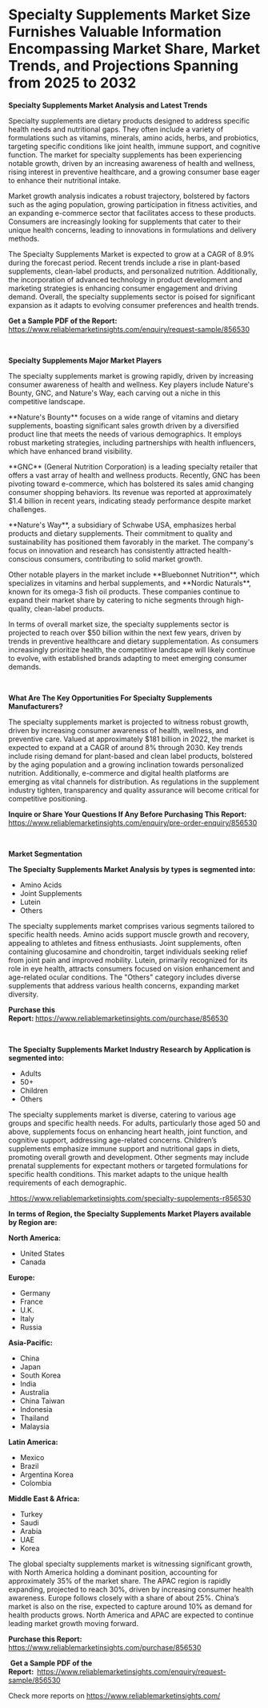 <p><h1>Specialty Supplements Market Size Furnishes Valuable Information Encompassing Market Share, Market Trends, and Projections Spanning from 2025 to 2032</h1></p><p><strong>Specialty Supplements Market Analysis and Latest Trends</strong></p>
<p><p>Specialty supplements are dietary products designed to address specific health needs and nutritional gaps. They often include a variety of formulations such as vitamins, minerals, amino acids, herbs, and probiotics, targeting specific conditions like joint health, immune support, and cognitive function. The market for specialty supplements has been experiencing notable growth, driven by an increasing awareness of health and wellness, rising interest in preventive healthcare, and a growing consumer base eager to enhance their nutritional intake.</p><p>Market growth analysis indicates a robust trajectory, bolstered by factors such as the aging population, growing participation in fitness activities, and an expanding e-commerce sector that facilitates access to these products. Consumers are increasingly looking for supplements that cater to their unique health concerns, leading to innovations in formulations and delivery methods.</p><p>The Specialty Supplements Market is expected to grow at a CAGR of 8.9% during the forecast period. Recent trends include a rise in plant-based supplements, clean-label products, and personalized nutrition. Additionally, the incorporation of advanced technology in product development and marketing strategies is enhancing consumer engagement and driving demand. Overall, the specialty supplements sector is poised for significant expansion as it adapts to evolving consumer preferences and health trends.</p></p>
<p><strong>Get a Sample PDF of the Report:&nbsp;</strong> <a href="https://www.reliablemarketinsights.com/enquiry/request-sample/856530?utm_campaign=2197&utm_medium=2&utm_source=Github&utm_content=ia&utm_term=08032025&utm_id=specialty-supplements">https://www.reliablemarketinsights.com/enquiry/request-sample/856530</a></p>
<p>&nbsp;</p>
<p><strong>Specialty Supplements Major Market Players</strong></p>
<p><p>The specialty supplements market is growing rapidly, driven by increasing consumer awareness of health and wellness. Key players include Nature's Bounty, GNC, and Nature's Way, each carving out a niche in this competitive landscape.</p><p>**Nature's Bounty** focuses on a wide range of vitamins and dietary supplements, boasting significant sales growth driven by a diversified product line that meets the needs of various demographics. It employs robust marketing strategies, including partnerships with health influencers, which have enhanced brand visibility.</p><p>**GNC** (General Nutrition Corporation) is a leading specialty retailer that offers a vast array of health and wellness products. Recently, GNC has been pivoting toward e-commerce, which has bolstered its sales amid changing consumer shopping behaviors. Its revenue was reported at approximately $1.4 billion in recent years, indicating steady performance despite market challenges.</p><p>**Nature's Way**, a subsidiary of Schwabe USA, emphasizes herbal products and dietary supplements. Their commitment to quality and sustainability has positioned them favorably in the market. The company's focus on innovation and research has consistently attracted health-conscious consumers, contributing to solid market growth.</p><p>Other notable players in the market include **Bluebonnet Nutrition**, which specializes in vitamins and herbal supplements, and **Nordic Naturals**, known for its omega-3 fish oil products. These companies continue to expand their market share by catering to niche segments through high-quality, clean-label products.</p><p>In terms of overall market size, the specialty supplements sector is projected to reach over $50 billion within the next few years, driven by trends in preventive healthcare and dietary supplementation. As consumers increasingly prioritize health, the competitive landscape will likely continue to evolve, with established brands adapting to meet emerging consumer demands.</p></p>
<p>&nbsp;</p>
<p><strong>What Are The Key Opportunities For Specialty Supplements Manufacturers?</strong></p>
<p><p>The specialty supplements market is projected to witness robust growth, driven by increasing consumer awareness of health, wellness, and preventive care. Valued at approximately $181 billion in 2022, the market is expected to expand at a CAGR of around 8% through 2030. Key trends include rising demand for plant-based and clean label products, bolstered by the aging population and a growing inclination towards personalized nutrition. Additionally, e-commerce and digital health platforms are emerging as vital channels for distribution. As regulations in the supplement industry tighten, transparency and quality assurance will become critical for competitive positioning.</p></p>
<p><strong>Inquire or Share Your Questions If Any Before Purchasing This Report:</strong> <a href="https://www.reliablemarketinsights.com/enquiry/pre-order-enquiry/856530?utm_campaign=2197&utm_medium=2&utm_source=Github&utm_content=ia&utm_term=08032025&utm_id=specialty-supplements">https://www.reliablemarketinsights.com/enquiry/pre-order-enquiry/856530</a></p>
<p>&nbsp;</p>
<p><strong>Market Segmentation</strong></p>
<p><strong>The Specialty Supplements Market Analysis by types is segmented into:</strong></p>
<p><ul><li>Amino Acids</li><li>Joint Supplements</li><li>Lutein</li><li>Others</li></ul></p>
<p><p>The specialty supplements market comprises various segments tailored to specific health needs. Amino acids support muscle growth and recovery, appealing to athletes and fitness enthusiasts. Joint supplements, often containing glucosamine and chondroitin, target individuals seeking relief from joint pain and improved mobility. Lutein, primarily recognized for its role in eye health, attracts consumers focused on vision enhancement and age-related ocular conditions. The "Others" category includes diverse supplements that address various health concerns, expanding market diversity.</p></p>
<p><strong>Purchase this Report:&nbsp;</strong><a href="https://www.reliablemarketinsights.com/purchase/856530?utm_campaign=2197&utm_medium=2&utm_source=Github&utm_content=ia&utm_term=08032025&utm_id=specialty-supplements">https://www.reliablemarketinsights.com/purchase/856530</a></p>
<p>&nbsp;</p>
<p><strong>The Specialty Supplements Market Industry Research by Application is segmented into:</strong></p>
<p><ul><li>Adults</li><li>50+</li><li>Children</li><li>Others</li></ul></p>
<p><p>The specialty supplements market is diverse, catering to various age groups and specific health needs. For adults, particularly those aged 50 and above, supplements focus on enhancing heart health, joint function, and cognitive support, addressing age-related concerns. Children’s supplements emphasize immune support and nutritional gaps in diets, promoting overall growth and development. Other segments may include prenatal supplements for expectant mothers or targeted formulations for specific health conditions. This market adapts to the unique health requirements of each demographic.</p></p>
<p><a href="https://www.reliablemarketinsights.com/specialty-supplements-r856530?utm_campaign=2197&utm_medium=2&utm_source=Github&utm_content=ia&utm_term=08032025&utm_id=specialty-supplements">&nbsp;https://www.reliablemarketinsights.com/specialty-supplements-r856530</a></p>
<p><strong>In terms of Region, the Specialty Supplements Market Players available by Region are:</strong></p>
<p>
    <p> <strong> North America: </strong>
        <ul>
            <li>United States</li>
            <li>Canada</li>
        </ul>
        </p> 
    <p> <strong> Europe: </strong>
        <ul>
            <li>Germany</li>
            <li>France</li>
            <li>U.K.</li>
            <li>Italy</li>
            <li>Russia</li>
        </ul>
        </p> 
    <p> <strong> Asia-Pacific: </strong>
        <ul>
            <li>China</li>
            <li>Japan</li>
            <li>South Korea</li>
            <li>India</li>
            <li>Australia</li>
            <li>China Taiwan</li>
            <li>Indonesia</li>
            <li>Thailand</li>
            <li>Malaysia</li>
        </ul>
        </p> 
    <p> <strong> Latin America: </strong>
        <ul>
            <li>Mexico</li>
            <li>Brazil</li>
            <li>Argentina Korea</li>
            <li>Colombia</li>
        </ul>
        </p> 
    <p> <strong> Middle East & Africa: </strong>
        <ul>
            <li>Turkey</li>
            <li>Saudi</li>
            <li>Arabia</li>
            <li>UAE</li>
            <li>Korea</li>
        </ul>
    </p>
    </p>
<p><p>The global specialty supplements market is witnessing significant growth, with North America holding a dominant position, accounting for approximately 35% of the market share. The APAC region is rapidly expanding, projected to reach 30%, driven by increasing consumer health awareness. Europe follows closely with a share of about 25%. China’s market is also on the rise, expected to capture around 10% as demand for health products grows. North America and APAC are expected to continue leading market growth moving forward.</p></p>
<p><strong>Purchase this Report: </strong><a href="https://www.reliablemarketinsights.com/purchase/856530?utm_campaign=2197&utm_medium=2&utm_source=Github&utm_content=ia&utm_term=08032025&utm_id=specialty-supplements">https://www.reliablemarketinsights.com/purchase/856530</a></p>
<p>&nbsp;<strong>Get a Sample PDF of the Report:&nbsp;&nbsp;</strong><a href="https://www.reliablemarketinsights.com/enquiry/request-sample/856530?utm_campaign=2197&utm_medium=2&utm_source=Github&utm_content=ia&utm_term=08032025&utm_id=specialty-supplements">https://www.reliablemarketinsights.com/enquiry/request-sample/856530</a></p>
<p><strong></strong></p>
<p>Check more reports on <a href="https://www.reliablemarketinsights.com/?utm_campaign=2197&utm_medium=2&utm_source=Github&utm_content=ia&utm_term=08032025&utm_id=specialty-supplements">https://www.reliablemarketinsights.com/</a></p>